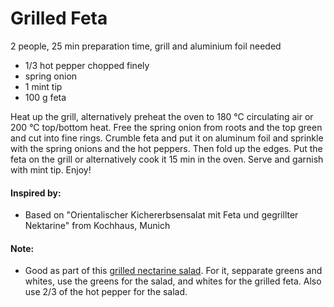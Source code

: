 # Grilled Feta
2 people, 25 min preparation time, grill and aluminium foil needed

* 1/3 hot pepper chopped finely
* spring onion
* 1 mint tip
* 100 g feta

Heat up the grill, alternatively preheat the oven to 180 °C circulating air or 200 °C top/bottom heat. Free the spring onion from roots and the top green and cut into fine rings. Crumble feta and put it on aluminum foil and sprinkle with the spring onions and the hot peppers. Then fold up the edges. Put the feta on the grill or alternatively cook it 15 min in the oven. Serve and garnish with mint tip. Enjoy!

#### Inspired by: 
* Based on "Orientalischer Kichererbsensalat mit Feta und gegrillter Nektarine" from Kochhaus, Munich

#### Note:
* Good as part of this [grilled nectarine salad](https://github.com/andreamalhera/committed_meals/edit/master/recipes/cold_dishes/salads/oriental_chickpeas_salad.md). For it, sepparate greens and whites, use the greens for the salad, and whites for the grilled feta. Also use 2/3 of the hot pepper for the salad.
